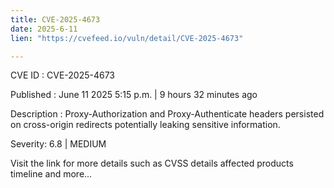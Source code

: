 ```yaml
---
title: CVE-2025-4673
date: 2025-6-11
lien: "https://cvefeed.io/vuln/detail/CVE-2025-4673"

---
```


CVE ID : CVE-2025-4673

Published :  June 11
2025
5:15 p.m. | 9 hours
32 minutes ago

Description : Proxy-Authorization and Proxy-Authenticate headers persisted on cross-origin redirects potentially leaking sensitive information.

Severity: 6.8 | MEDIUM

Visit the link for more details
such as CVSS details
affected products
timeline
and more...
